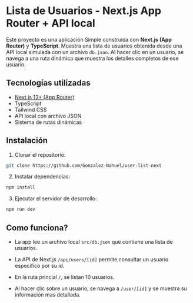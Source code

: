# Lista de Usuarios - Next.js App Router + API local

Este proyecto es una aplicación Simple construida con **Next.js (App Router)** y **TypeScript**. Muestra una lista de usuarios obtenida desde una API local simulada con un archivo `db.json`. Al hacer clic en un usuario, se navega a una ruta dinámica que muestra los detalles completos de ese usuario.

## Tecnologías utilizadas

- [Next.js 13+ (App Router)](https://nextjs.org/docs/app)
- TypeScript
- Tailwind CSS
- API local con archivo JSON
- Sistema de rutas dinámicas

## Instalación

1. Clonar el repositorio:

```bash
git clone https://github.com/Gonzalez-Nahuel/user-list-next
```

2. Instalar dependencias:

```bash
npm install
```

3. Ejecutar el servidor de desarrollo:

```bash
npm run dev
```

## Como funciona?

- La app lee un archivo local `src/db.json` que contiene una lista de usuarios.

- La API de Next.js `/api/users/[id]` permite consultar un usuario específico por su id.

- En la ruta princial `/`, se listan 10 usuarios.

- Al hacer clic sobre un usuario, se navega a `/user/[id]` y se muestra su información mas detallada.
